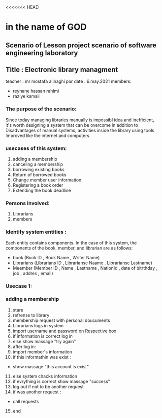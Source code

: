 <<<<<<< HEAD
# in the name of GOD
## Scenario of Lesson project scenario of software engineering laboratory
## Title : Electronic library managment
teacher : mr mostafa alinaghi por
date : 6.may.2021
members:
* reyhane hassan rahimi
* raziye kamali


### The purpose of the scenario:

Since today managing libraries manually is impossibl idea and inefficient, it's worth designing a system that can be overcome in addition to Disadvantages of manual systems, activities inside the library using tools Improved like the internet and computers. 

### usecases of this system:

1. adding a membership
2. canceling a membership
3. borrowing existing books
4. Return of borrowed books
5. Change member user information 
6. Registering a book order 
7. Extending the book deadline 

### Persons involved:

1. Librarians 
2. members

### Identify system entities :

Each entity contains components. In the case of this system, the components of the book, member, and librarian are as follows:


* book (Book ID , Book Name , Writer Name)
* Librarians (Librarians ID , Librarianse Naame , Librarianse Lastname)
* Meember (Member ID , Name , Lastname , NationId , date of bitrthday , job , addres , email)

### Usecase 1:
### adding a membership

1. stare
2. refrense to library
3. membership request with personal doucuments
4. Librarians logs in system
5. import username and password on Respective box
6. if information is correct log in
7. else show massage "try again"
8. after log in:
9. import member's information
10. if this informathin was exist :
* show massage "this account is exist"
11. else system chacks information 
12. if evrything is correct show massage "success"
13. log out if not to be another request
14. if was another request :
*  call requests
15. end